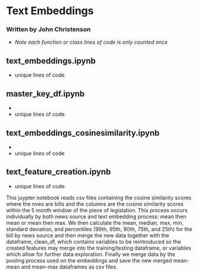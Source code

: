 # Text Embeddings

### Written by John Christenson
- *Note each function or class lines of code is only counted once*

## text_embeddings.ipynb
- unique lines of code



## master_key_df.ipynb
- 
- unique lines of code


## text_embeddings_cosinesimilarity.ipynb
- 
- unique lines of code

## text_feature_creation.ipynb
- unique lines of code

This juypter notebook reads csv files containing the cosine similarity scores where the rows are bills and the columns are the cosine similarity scores within the 5 month window of the piece of legislation.  This process occurs individually by both news source and text embedding process: mean then mean or mean then max.  We then calculate the mean, median, max, min, standard deviation, and percentiles (99th, 95th, 90th, 75th, and 25th) for the bill by news source and then merge the new data together with the dataframe, clean_df, which contains variables to be reintroduced so the created features may merge into the training/testing dataframe, or variables which allow for further data exploration.  Finally we merge data by the pooling process used on the embeddings and save the new merged mean-mean and mean-max dataframes as csv files.
